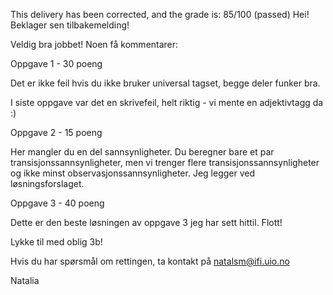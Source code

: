 This delivery has been corrected, and the grade is: 85/100 (passed)
Hei!
Beklager sen tilbakemelding!

Veldig bra jobbet! Noen få kommentarer:

Oppgave 1 - 30 poeng

Det er ikke feil hvis du ikke bruker universal tagset, begge deler funker bra.

I siste oppgave var det en skrivefeil, helt riktig - vi mente en adjektivtagg da :)

Oppgave 2 - 15 poeng

Her mangler du en del sannsynligheter. Du beregner bare et par transisjonssannsynligheter, men vi trenger flere transisjonssannsynligheter og ikke minst observasjonssannsynligheter. Jeg legger ved løsningsforslaget.

Oppgave 3 - 40 poeng

Dette er den beste løsningen av oppgave 3 jeg har sett hittil. Flott!

Lykke til med oblig 3b!

Hvis du har spørsmål om rettingen, ta kontakt på natalsm@ifi.uio.no

Natalia